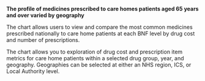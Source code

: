 __The profile of medicines prescribed to care homes patients aged 65 years and over varied by geography__

The chart allows users to view and compare the most common medicines prescribed nationally to care home patients at each BNF level by drug cost and number of prescriptions.

The chart allows you to exploration of drug cost and prescription item metrics for care home patients within a selected drug group, year, and geography. Geographies can be selected at either an NHS region, ICS, or Local Authority level.
